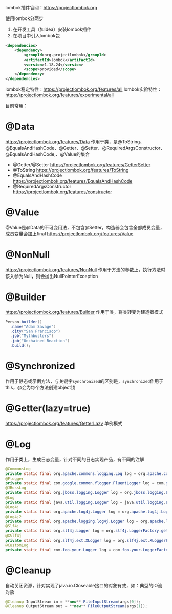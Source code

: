lombok插件官网：https://projectlombok.org

使用lombok分两步
1. 在开发工具（如idea）安装lombok插件
2. 在项目中引入lombok包

```xml
<dependencies>
	<dependency>
		<groupId>org.projectlombok</groupId>
		<artifactId>lombok</artifactId>
		<version>1.18.24</version>
		<scope>provided</scope>
	</dependency>
</dependencies>
```

lombok稳定特性：https://projectlombok.org/features/all
lombok实验特性：https://projectlombok.org/features/experimental/all

目前常用：
# @Data
https://projectlombok.org/features/Data
作用于类，是@ToString、@EqualsAndHashCode、@Getter、@Setter、@RequiredArgsConstructor、@EqualsAndHashCode,、@Value的集合
- @Getter/@Setter https://projectlombok.org/features/GetterSetter
- @ToString https://projectlombok.org/features/ToString
- @EqualsAndHashCode https://projectlombok.org/features/EqualsAndHashCode
- @RequiredArgsConstructor https://projectlombok.org/features/constructor

# @Value
@Value是@Data的不可变用法，不包含@Setter，构造器会包含全部成员变量，成员变量会加上final
https://projectlombok.org/features/Value

# @NonNull
https://projectlombok.org/features/NonNull
作用于方法的参数上，执行方法时该入参为Null，则会抛出NullPointerException

# @Builder
https://projectlombok.org/features/Builder
作用于类，将类转变为建造者模式
```java
Person.builder()
  .name("Adam Savage")
  .city("San Francisco")
  .job("Mythbusters")
  .job("Unchained Reaction")
  .build();
```

# @Synchronized
作用于静态或示例方法，与关键字`synchronized`的区别是，`synchronized`作用于this，@会为每个方法创建object锁

# @Getter(lazy=true)
https://projectlombok.org/features/GetterLazy
单例模式

# @Log
作用于类上，生成日志变量，针对不同的日志实现产品，有不同的注解
```java
@CommonsLog
private static final org.apache.commons.logging.Log log = org.apache.commons.logging.LogFactory.getLog(LogExample.class);
@Flogger
private static final com.google.common.flogger.FluentLogger log = com.google.common.flogger.FluentLogger.forEnclosingClass();
@JBossLog
private static final org.jboss.logging.Logger log = org.jboss.logging.Logger.getLogger(LogExample.class);
@Log
private static final java.util.logging.Logger log = java.util.logging.Logger.getLogger(LogExample.class.getName());
@Log4j
private static final org.apache.log4j.Logger log = org.apache.log4j.Logger.getLogger(LogExample.class);
@Log4j2
private static final org.apache.logging.log4j.Logger log = org.apache.logging.log4j.LogManager.getLogger(LogExample.class);
@Slf4j
private static final org.slf4j.Logger log = org.slf4j.LoggerFactory.getLogger(LogExample.class);
@XSlf4j
private static final org.slf4j.ext.XLogger log = org.slf4j.ext.XLoggerFactory.getXLogger(LogExample.class);
@CustomLog
private static final com.foo.your.Logger log = com.foo.your.LoggerFactory.createYourLogger(LogExample.class);

```

# @Cleanup
自动关闭资源，针对实现了java.io.Closeable接口的对象有效，如：典型的IO流对象
```java
@Cleanup InputStream in = **new** FileInputStream(args[0]);  
@Cleanup OutputStream out = **new** FileOutputStream(args[1]);
```
